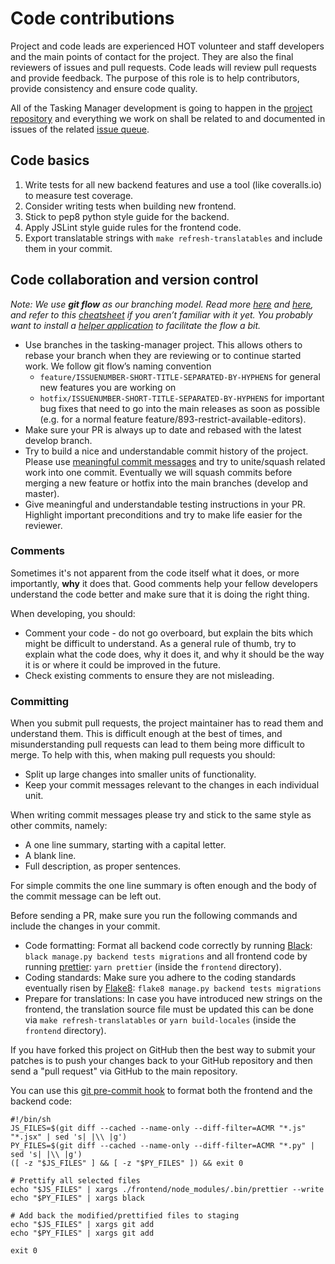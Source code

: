 # Code contributions

Project and code leads are experienced HOT volunteer and staff developers and the main points of contact for the project. They are also the final reviewers of issues and pull requests. Code leads will review pull requests and provide feedback. The purpose of this role is to help contributors,
provide consistency and ensure code quality.

All of the Tasking Manager development is going to happen in the [project repository](https://github.com/hotosm/tasking-manager) and everything we work on shall be related to and documented in issues of the related [issue queue](https://github.com/hotosm/tasking-manager/issues).

## Code basics

1. Write tests for all new backend features and use a tool (like coveralls.io) to measure test coverage.
2. Consider writing tests when building new frontend.
3. Stick to pep8 python style guide for the backend.
4. Apply JSLint style guide rules for the frontend code.
5. Export translatable strings with `make refresh-translatables` and include them in your commit.

## Code collaboration and version control

*Note: We use **git flow** as our branching model. Read more [here](https://nvie.com/posts/a-successful-git-branching-model/) and [here](https://jeffkreeftmeijer.com/git-flow/), and refer to this [cheatsheet](https://danielkummer.github.io/git-flow-cheatsheet/) if you aren’t familiar with it yet. You probably want to install a [helper application](https://github.com/nvie/gitflow/wiki/Installation) to facilitate the flow a bit.*

* Use branches in the tasking-manager project. This allows others to rebase your branch when they are reviewing or to continue started work. We follow git flow’s naming convention
  - `feature/ISSUENUMBER-SHORT-TITLE-SEPARATED-BY-HYPHENS` for general new features you are working on
  - `hotfix/ISSUENUMBER-SHORT-TITLE-SEPARATED-BY-HYPHENS` for important bug fixes that need to go into the main releases as soon as possible
(e.g. for a normal feature feature/893-restrict-available-editors).
* Make sure your PR is always up to date and rebased with the latest develop branch.
* Try to build a nice and understandable commit history of the project. Please use [meaningful commit messages](https://medium.com/@nawarpianist/git-commit-best-practices-dab8d722de99) and try to unite/squash related work into one commit. Eventually we will squash commits before merging a new feature or hotfix into the main branches (develop and master).
* Give meaningful and understandable testing instructions in your PR. Highlight important preconditions and try to make life easier for the reviewer.

### Comments

Sometimes it's not apparent from the code itself what it does, or
more importantly, **why** it does that. Good comments help your fellow
developers understand the code better and make sure that it is doing the
right thing.

When developing, you should:

* Comment your code - do not go overboard, but explain the bits which
might be difficult to understand. As a general rule of thumb, try to explain what the code does, why it does it, and why it should be the way it is or where it could be improved in the future.
* Check existing comments to ensure they are not misleading.

### Committing

When you submit pull requests, the project maintainer has to read them and
understand them. This is difficult enough at the best of times, and
misunderstanding pull requests can lead to them being more difficult to
merge. To help with this, when making pull requests you should:

* Split up large changes into smaller units of functionality.
* Keep your commit messages relevant to the changes in each individual
unit.

When writing commit messages please try and stick to the same style as
other commits, namely:

* A one line summary, starting with a capital letter.
* A blank line.
* Full description, as proper sentences.

For simple commits the one line summary is often enough and the body
of the commit message can be left out.

Before sending a PR, make sure you run the following commands and include the changes in your commit.

* Code formatting: Format all backend code correctly by running [Black](https://pypi.org/project/black/): `black manage.py backend tests migrations` and all frontend code by running [prettier](https://prettier.io/): `yarn prettier` (inside the `frontend` directory).
* Coding standards: Make sure you adhere to the coding standards eventually risen by [Flake8](http://flake8.pycqa.org/en/latest/): `flake8 manage.py backend tests migrations`
* Prepare for translations: In case you have introduced new strings on the frontend, the translation source file must be updated this can be done via `make refresh-translatables` or `yarn build-locales` (inside the `frontend` directory).

If you have forked this project on GitHub then the best way to submit your patches is to
push your changes back to your GitHub repository and then send a "pull request" via GitHub to the main repository.

You can use this [git pre-commit hook](https://git-scm.com/docs/githooks#_pre_commit) to format both the frontend and the backend code:

```
#!/bin/sh
JS_FILES=$(git diff --cached --name-only --diff-filter=ACMR "*.js" "*.jsx" | sed 's| |\\ |g')
PY_FILES=$(git diff --cached --name-only --diff-filter=ACMR "*.py" | sed 's| |\\ |g')
([ -z "$JS_FILES" ] && [ -z "$PY_FILES" ]) && exit 0

# Prettify all selected files
echo "$JS_FILES" | xargs ./frontend/node_modules/.bin/prettier --write
echo "$PY_FILES" | xargs black

# Add back the modified/prettified files to staging
echo "$JS_FILES" | xargs git add
echo "$PY_FILES" | xargs git add

exit 0
```
